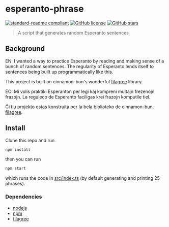 # esperanto-phrase

[![standard-readme compliant](https://img.shields.io/badge/readme%20style-standard-brightgreen.svg?style=flat)](https://github.com/RichardLitt/standard-readme)
[![GitHub license](https://img.shields.io/github/license/qubist/esperanto-phrase)](https://github.com/qubist/esperanto-phrase/blob/master/LICENSE)
[![GitHub stars](https://img.shields.io/github/stars/qubist/esperanto-phrase.svg)](https://github.com/qubist/esperanto-phrase/stargazers)

> A script that generates random Esperanto sentences

## Background

EN: I wanted a way to practice Esperanto by reading and making sense of a bunch of random sentences. The regularity of Esperanto lends itself to sentences being built up programmatically like this.

This project is built on cinnamon-bun's wonderful [filagree](https://github.com/cinnamon-bun/filigree) library.

EO: Mi volis praktiki Esperanton per legi kaj kompreni multajn frezenojn frazojn. La reguleco de Esperanto faciligas krei frazojn komputile tiel.

Ĉi tiu projekto estas konstruita per la bela biblioteko de cinnamon-bun, [filagree](https://github.com/cinnamon-bun/filigree).

## Install

Clone this repo and run

```bash
npm install
```

then you can run

```bash
npm start
```

which runs the code in [src/index.ts](src/index.ts) (by default generating and printing 25 phrases).

### Dependencies
  * [nodejs](https://nodejs.org/)
  * [npm](https://www.npmjs.com/)
  * [filagree](https://github.com/cinnamon-bun/filigree)

